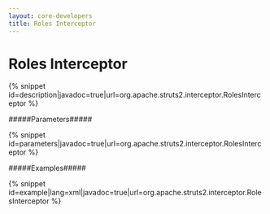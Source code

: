 ```yaml
---
layout: core-developers
title: Roles Interceptor
---
```


# Roles Interceptor



{% snippet id=description|javadoc=true|url=org.apache.struts2.interceptor.RolesInterceptor %}

#####Parameters#####



{% snippet id=parameters|javadoc=true|url=org.apache.struts2.interceptor.RolesInterceptor %}

#####Examples#####



{% snippet id=example|lang=xml|javadoc=true|url=org.apache.struts2.interceptor.RolesInterceptor %}
